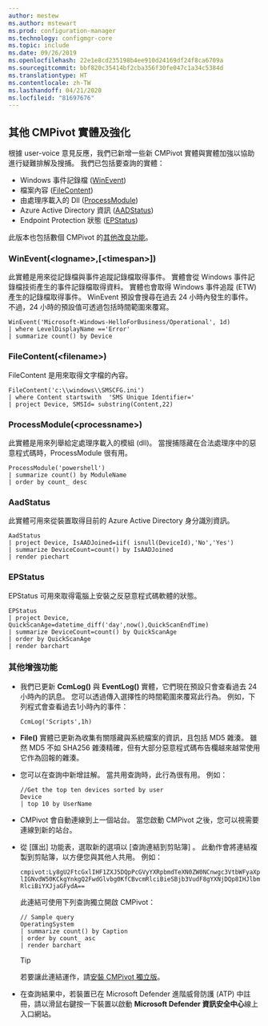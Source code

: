 ```yaml
---
author: mestew
ms.author: mstewart
ms.prod: configuration-manager
ms.technology: configmgr-core
ms.topic: include
ms.date: 09/26/2019
ms.openlocfilehash: 22e1e8cd235198b4ee910d24169df24f8ca6709a
ms.sourcegitcommit: bbf820c35414bf2cba356f30fe047c1a34c5384d
ms.translationtype: HT
ms.contentlocale: zh-TW
ms.lasthandoff: 04/21/2020
ms.locfileid: "81697676"
---
```

## <a name="additional-cmpivot-entities-and-enhancements"></a><a name="bkmk_CMPivot"></a> 其他 CMPivot 實體及強化

<!--5410930-->
根據 user-voice 意見反應，我們已新增一些新 CMPivot 實體與實體加強以協助進行疑難排解及搜捕。 我們已包括要查詢的實體：

- Windows 事件記錄檔 ([WinEvent](#bkmk_WinEvent))
- 檔案內容 ([FileContent](#bkmk_File))
- 由處理序載入的 Dll ([ProcessModule](#bkmk_ProcessModule))
- Azure Active Directory 資訊 ([AADStatus](#bkmk_AadStatus))
- Endpoint Protection 狀態 ([EPStatus](#bkmk_EPStatus))

此版本也包括數個 CMPivot 的[其他改良功能](#bkmk_Other)。

### <a name="wineventlognametimespan"></a><a name="bkmk_WinEvent"></a> WinEvent(\<logname>,[\<timespan>])

此實體是用來從記錄檔與事件追蹤記錄檔取得事件。 實體會從 Windows 事件記錄檔技術產生的事件記錄檔取得資料。 實體也會取得 Windows 事件追蹤 (ETW) 產生的記錄檔取得事件。 WinEvent 預設會搜尋在過去 24 小時內發生的事件。 不過，24 小時的預設值可透過包括時間範圍來覆寫。

``` Kusto
WinEvent('Microsoft-Windows-HelloForBusiness/Operational', 1d)
| where LevelDisplayName =='Error'
| summarize count() by Device
```

### <a name="filecontentfilename"></a><a name="bkmk_File"></a> FileContent(\<filename>)

FileContent 是用來取得文字檔的內容。

``` Kusto
FileContent('c:\\windows\\SMSCFG.ini')
| where Content startswith  'SMS Unique Identifier='
| project Device, SMSId= substring(Content,22)
```

### <a name="processmoduleprocessname"></a><a name="bkmk_ProcessModule"></a> ProcessModule(\<processname>)  

此實體是用來列舉給定處理序載入的模組 (dll)。 當搜捕隱藏在合法處理序中的惡意程式碼時，ProcessModule 很有用。  

``` Kusto
ProcessModule('powershell')
| summarize count() by ModuleName
| order by count_ desc
```

### <a name="aadstatus"></a><a name="bkmk_AadStatus"></a> AadStatus

此實體可用來從裝置取得目前的 Azure Active Directory 身分識別資訊。

``` Kusto
AadStatus
| project Device, IsAADJoined=iif( isnull(DeviceId),'No','Yes')
| summarize DeviceCount=count() by IsAADJoined
| render piechart
```

### <a name="epstatus"></a><a name="bkmk_EPStatus"></a> EPStatus

EPStatus 可用來取得電腦上安裝之反惡意程式碼軟體的狀態。

``` Kusto
EPStatus
| project Device, QuickScanAge=datetime_diff('day',now(),QuickScanEndTime)
| summarize DeviceCount=count() by QuickScanAge
| order by QuickScanAge
| render barchart
```

### <a name="other-enhancements"></a><a name="bkmk_Other"></a> 其他增強功能

- 我們已更新 **CcmLog()** 與 **EventLog()** 實體，它們現在預設只會查看過去 24 小時內的訊息。 您可以透過傳入選擇性的時間範圍來覆寫此行為。 例如，下列程式會查看過去1小時內的事件：
   ```kusto
   CcmLog('Scripts',1h)
   ```

- **File()** 實體已更新為收集有關隱藏與系統檔案的資訊，且包括 MD5 雜湊。 雖然 MD5 不如 SHA256 雜湊精確，但有大部分惡意程式碼布告欄越來越常使用它作為回報的雜湊。  

- 您可以在查詢中新增註解。<!-- 5431463 --> 當共用查詢時，此行為很有用。 例如：

    ``` Kusto
    //Get the top ten devices sorted by user
    Device
    | top 10 by UserName
    ```

- CMPivot 會自動連線到上一個站台。<!-- 5420395 --> 當您啟動 CMPivot 之後，您可以視需要連線到新的站台。

- 從 [匯出]  功能表，選取新的選項以 [查詢連結到剪貼簿]  。<!-- 5431577 --> 此動作會將連結複製到剪貼簿，以方便您與其他人共用。 例如：

    `cmpivot:Ly8gU2FtcGxlIHF1ZXJ5DQpPcGVyYXRpbmdTeXN0ZW0NCnwgc3VtbWFyaXplIGNvdW50KCkgYnkgQ2FwdGlvbg0KfCBvcmRlciBieSBjb3VudF8gYXNjDQp8IHJlbmRlciBiYXJjaGFydA==`

    此連結可使用下列查詢獨立開啟 CMPivot：

    ``` Kusto
    // Sample query
    OperatingSystem
    | summarize count() by Caption
    | order by count_ asc
    | render barchart
    ```

    > [!TIP]
    > 若要讓此連結運作，請[安裝 CMPivot 獨立版](../../../../servers/manage/cmpivot.md#install-cmpivot-standalone)。

- 在查詢結果中，若裝置已在 Microsoft Defender 進階威脅防護 (ATP) 中註冊，請以滑鼠右鍵按一下裝置以啟動 **Microsoft Defender 資訊安全中心**線上入口網站。
